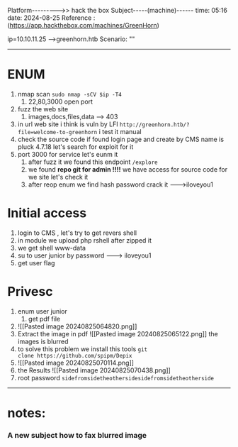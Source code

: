 Platform--------->> hack the box
Subject-----(machine)------
time: 05:16
date: 2024-08-25
Reference : (https://app.hackthebox.com/machines/GreenHorn)

ip=10.10.11.25 -->greenhorn.htb
Scenario: ""

-----
# ENUM 
1. nmap scan `sudo nmap -sCV $ip -T4`
	1. 22,80,3000 open port
2. fuzz the web site 
	1.  images,docs,files,data --> 403
3. in url web site i think is vuln by LFI `http://greenhorn.htb/?file=welcome-to-greenhorn` i test it manual  
4. check the source code if found login page and create by CMS name is pluck 4.7.18 let's search for exploit for it
5. port 3000 for service let's eunm it 
	1. after fuzz it we found this endpoint `/explore`
	2. we found **repo git for admin !!!!** we have access for source code for we site let's check it 
	3. after reop enum we find hash password crack it --->iloveyou1
# Initial access
1. login to CMS , let's try to get revers shell 
2. in module we upload php rshell after zipped it 
3. we get shell www-data
4. su to user junior by password ---> iloveyou1
5. get user flag
# Privesc
1. enum user junior
	1. get pdf file
2. ![[Pasted image 20240825064820.png]]
3. Extract the image in pdf  ![[Pasted image 20240825065122.png]] the images is blurred
4. to solve this problem we install this tools `git clone https://github.com/spipm/Depix`
5. ![[Pasted image 20240825070114.png]]
6. the Results ![[Pasted image 20240825070438.png]] 
7. root password `sidefromsidetheothersidesidefromsidetheotherside` 

-------------------------
# notes:
### A new subject how to fax blurred image 